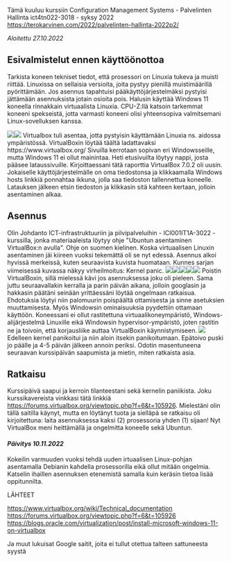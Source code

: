 Tämä kuuluu kurssiin Configuration Management Systems - Palvelinten Hallinta ict4tn022-3018 - syksy 2022 https://terokarvinen.com/2022/palvelinten-hallinta-2022p2/

<i>Aloitettu 27.10.2022</i>

<h2>Esivalmistelut ennen käyttöönottoa</h2>

<p>Tarkista koneen tekniset tiedot, että prosessori on Linuxia tukeva ja muisti riittää. Linuxissa on sellaisia versioita, joita pystyy pienillä muistimäärillä pyörittämään. Jos asennus tapahtuisi pääkäyttöjärjestelmäksi pystyisi jättämään asennuksista jotain osioita pois. Halusin käyttää Windows 11 koneella rinnakkain virtuaalista Linuxia. CPU-Z:llä katsoin tarkemmat koneeni spekseistä, jotta varmasti koneeni olisi yhteensopiva valmitsemani Linux-sovelluksen kanssa.</p>
<img src="CPU-Z01.PNG"><img src="CPU-Z02.PNG">
Virtualbox tuli asentaa, jotta pystyisin käyttämään Linuxia ns. aidossa ympäristössä. VirtualBoxin löytää täältä ladattavaksi https://www.virtualbox.org/ Sivuilla kerrotaan sopivan eri Windowsseille, mutta Windows 11 ei ollut mainintaa. Heti etusivuilta löytyy nappi, josta pääsee lataussivuille. Kirjoittaessani tätä raporttia VirtualBox 7.0.2 oli uusin. Jokaiselle käyttöjärjestelmälle on oma tiedostonsa ja klikkaamalla Windows hosts linkkiä ponnahtaa ikkuna, jolla saa tiedoston tallennettua koneelle. Latauksen jälkeen etsin tiedoston ja klikkasin sitä kahteen kertaan, jolloin asentaminen alkaa.

## Asennus

Olin Johdanto ICT-infrastruktuuriin ja pilvipalveluihin - ICI001IT1A-3022 -kurssilla, jonka materiaaleista löytyy ohje "Ubuntun asentaminen VirtualBox:n avulla". Ohje on suomen kielinen. Koska virtuaalisen Linuxin asentaminen jäi kiireen vuoksi tekemättä oli se nyt edessä. Asennus alkoi hyvissä merkeissä, kuten seuraavista kuvista huomataan. Kunnes sarjan viimeisessä kuvassa näkyy virheilmoitus: Kernel panic.
<img src="alku1.PNG"><img src="alku2.PNG"><img src="alku3.PNG"><img src="alku4.PNG"><img src="alku8.PNG">
Poistin VirtualBoxin, sillä mielessä kävi jos asennuksessa joku oli pieleen. Sama juttu seuraavallakin kerralla ja parin päivän aikana, jolloin googlasin ja hakkasin päätäni seinään yrittäessäni löytää ongelmaan ratkaisua. Ehdotuksia löytyi niin palomuurin poispäältä ottamisesta ja sinne asetuksien muuttamisesta. Myös Windowsin ominaisuuksia pyydettiin ottamaan käyttöön. Koneessani ei ollut rastitettuna virtuaalikoneympäristö, Windows-alijärjestelmä Linuxille eikä Windowsin hypervisor-ympäristö, joten rastitin ne ja toivoin, että korjausliike auttaa VirtualBoxin käynnistymiseen.
<img src="alku9.PNG">
Edelleen kernel panikoitui ja niin aloin itsekin panikoitumaan. Epätoivo puski jo päälle ja 4-5 päivän jälkeen annoin periksi. Odotin masentuneena seuraavan kurssipäivän saapumista ja mietin, miten ratkaista asia.

## Ratkaisu

Kurssipäivä saapui ja kerroin tilanteestani sekä kernelin paniikista. Joku kurssikavereista vinkkasi tätä linkkiä https://forums.virtualbox.org/viewtopic.php?f=6&t=105926. Mielestäni olin tällä saitilla käynyt, mutta en löytänyt tuota ja sielläpä se ratkaisu oli kirjoitettuna: laita asennuksessa kaksi (2) prosessoria yhden (1) sijaan! Nyt VirtualBox meni heittämällä ja ongelmitta koneelle sekä Ubuntun.

#### <i>Päivitys 10.11.2022</i>

Kokeilin varmuuden vuoksi tehdä uuden irtuaalisen Linux-pohjan asentamalla Debianin kahdella prosessorilla eikä ollut mitään ongelmia. Katselin ihaillen asennuksen etenemistä samalla kuin keräsin tietoa lisää oppitunnilta.

LÄHTEET

https://www.virtualbox.org/wiki/Technical_documentation
https://forums.virtualbox.org/viewtopic.php?f=6&t=105926
https://blogs.oracle.com/virtualization/post/install-microsoft-windows-11-on-virtualbox

Ja muut lukuisat Google saitit, joita ei tullut otettua talteen sattuneesta syystä
